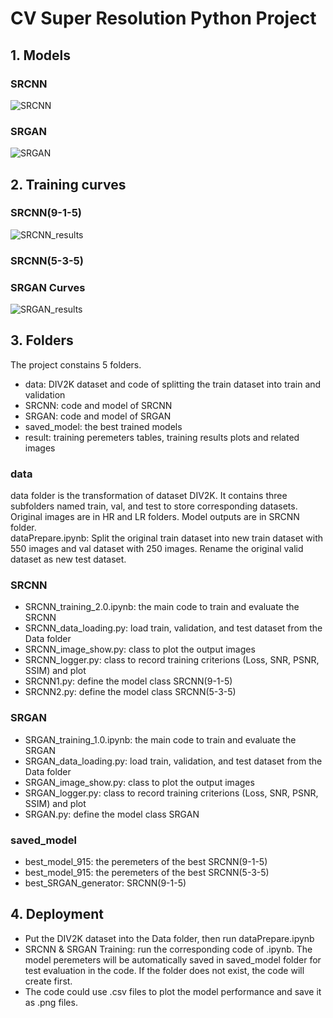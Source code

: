 # CV Super Resolution Python Project

## 1. Models
### SRCNN
![SRCNN](https://github.com/YuanrunXu/USC-EE541-Final-Project-Super-Resolution/assets/43257371/f506a4a8-80fb-47e6-8c55-739181e1a53f)

### SRGAN
![SRGAN](https://github.com/YuanrunXu/USC-EE541-Final-Project-Super-Resolution/assets/43257371/1796abc7-d63a-4d80-ab4e-307d54404e05)


## 2. Training curves
### SRCNN(9-1-5)
![SRCNN_results](https://github.com/YuanrunXu/USC-EE541-Final-Project-Super-Resolution/assets/43257371/c808212e-183e-4b03-9c86-a9fb2f5902ac)
### SRCNN(5-3-5)

### SRGAN Curves
![SRGAN_results](https://github.com/YuanrunXu/USC-EE541-Final-Project-Super-Resolution/assets/43257371/f1b028ff-62f4-4f1a-8903-30c1bdffc358)


## 3. Folders
The project constains 5 folders.
- data: DIV2K dataset and code of splitting the train dataset into train and validation
- SRCNN: code and model of SRCNN
- SRGAN: code and model of SRGAN
- saved_model: the best trained models
- result: training peremeters tables, training results plots and related images

### data
data folder is the transformation of dataset DIV2K. It contains three subfolders named train, val, and test to store corresponding datasets.  
Original images are in HR and LR folders. Model outputs are in SRCNN folder.  
dataPrepare.ipynb: Split the original train dataset into new train dataset with 550 images and val dataset with 250 images. Rename the original valid dataset as new test dataset.

### SRCNN
- SRCNN_training_2.0.ipynb: the main code to train and evaluate the SRCNN
- SRCNN_data_loading.py: load train, validation, and test dataset from the Data folder
- SRCNN_image_show.py: class to plot the output images
- SRCNN_logger.py: class to record training criterions (Loss, SNR, PSNR, SSIM) and plot
- SRCNN1.py: define the model class SRCNN(9-1-5)
- SRCNN2.py: define the model class SRCNN(5-3-5)

### SRGAN
- SRGAN_training_1.0.ipynb: the main code to train and evaluate the SRGAN
- SRGAN_data_loading.py: load train, validation, and test dataset from the Data folder
- SRGAN_image_show.py: class to plot the output images
- SRGAN_logger.py: class to record training criterions (Loss, SNR, PSNR, SSIM) and plot
- SRGAN.py: define the model class SRGAN

### saved_model
- best_model_915: the peremeters of the best SRCNN(9-1-5)
- best_model_915: the peremeters of the best SRCNN(5-3-5)
- best_SRGAN_generator: SRCNN(9-1-5)


## 4. Deployment
* Put the DIV2K dataset into the Data folder, then run dataPrepare.ipynb  
* SRCNN & SRGAN Training: run the corresponding code of .ipynb. The model peremeters will be automatically saved in saved_model folder for test evaluation in the code. If the folder does not exist, the code will create first.  
* The code could use .csv files to plot the model performance and save it as .png files.


